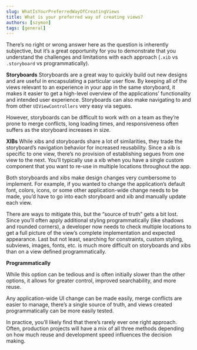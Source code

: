 ```yaml
---
slug: WhatIsYourPreferredWayOfCreatingViews
title: What is your preferred way of creating views?
authors: [szymon]
tags: [general]
---
```



There’s no right or wrong answer here as the question is inherently subjective, but it’s a great opportunity for you to demonstrate that you understand the challenges and limitations with each approach (`.xib` vs `.storyboard` vs programmatically).

**Storyboards**
Storyboards are a great way to quickly build out new designs and are useful in encapsulating a particular user flow. By keeping all of the views relevant to an experience in your app in the same storyboard, it makes it easier to get a high-level overview of the applications’ functionality and intended user experience. Storyboards can also make navigating to and from other `UIViewControllers` very easy via segues.

However, storyboards can be difficult to work with on a team as they’re prone to merge conflicts, long loading times, and responsiveness often suffers as the storyboard increases in size.

**XIBs**
While xibs and storyboards share a lot of similarities, they trade the storyboard’s navigation behavior for increased reusability. Since a xib is specific to one view, there’s no provision of establishing segues from one view to the next. You’ll typically use a xib when you have a single custom component that you want to re-use in multiple locations throughout the app.

Both storyboards and xibs make design changes very cumbersome to implement. For example, if you wanted to change the application’s default font, colors, icons, or some other application-wide change needs to be made, you’d have to go into each storyboard and xib and manually update each view.

There are ways to mitigate this, but the “source of truth” gets a bit lost. Since you’ll often apply additional styling programmatically (like shadows and rounded corners), a developer now needs to check multiple locations to get a full picture of the view’s complete implementation and expected appearance. Last but not least, searching for constraints, custom styling, subviews, images, fonts, etc. is much more difficult on storyboards and xibs than on a view defined programmatically.

**Programmatically**

While this option can be tedious and is often initially slower than the other options, it allows for greater control, improved searchability, and more reuse.

Any application-wide UI change can be made easily, merge conflicts are easier to manage, there’s a single source of truth, and views created programmatically can be more easily tested.

In practice, you’ll likely find that there’s rarely ever one right approach. Often, production projects will have a mix of all three methods depending on how much reuse and development speed influences the decision making.
